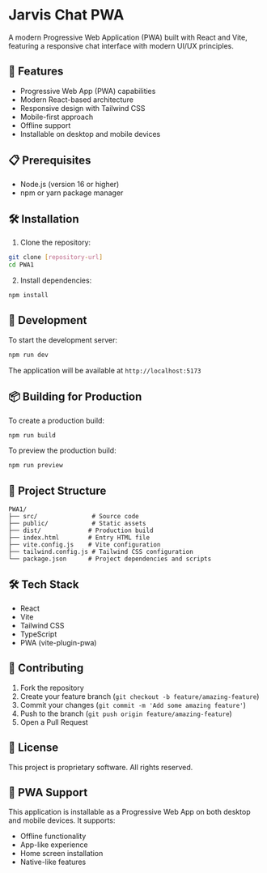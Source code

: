 # Jarvis Chat PWA

A modern Progressive Web Application (PWA) built with React and Vite, featuring a responsive chat interface with modern UI/UX principles.

## 🚀 Features

- Progressive Web App (PWA) capabilities
- Modern React-based architecture
- Responsive design with Tailwind CSS
- Mobile-first approach
- Offline support
- Installable on desktop and mobile devices

## 📋 Prerequisites

- Node.js (version 16 or higher)
- npm or yarn package manager

## 🛠 Installation

1. Clone the repository:
```bash
git clone [repository-url]
cd PWA1
```

2. Install dependencies:
```bash
npm install
```

## 🚀 Development

To start the development server:
```bash
npm run dev
```

The application will be available at `http://localhost:5173`

## 📦 Building for Production

To create a production build:
```bash
npm run build
```

To preview the production build:
```bash
npm run preview
```

## 📁 Project Structure

```
PWA1/
├── src/               # Source code
├── public/            # Static assets
├── dist/             # Production build
├── index.html        # Entry HTML file
├── vite.config.js    # Vite configuration
├── tailwind.config.js # Tailwind CSS configuration
└── package.json      # Project dependencies and scripts
```

## 🛠 Tech Stack

- React
- Vite
- Tailwind CSS
- TypeScript
- PWA (vite-plugin-pwa)

## 🤝 Contributing

1. Fork the repository
2. Create your feature branch (`git checkout -b feature/amazing-feature`)
3. Commit your changes (`git commit -m 'Add some amazing feature'`)
4. Push to the branch (`git push origin feature/amazing-feature`)
5. Open a Pull Request

## 📄 License

This project is proprietary software. All rights reserved.

## 📱 PWA Support

This application is installable as a Progressive Web App on both desktop and mobile devices. It supports:
- Offline functionality
- App-like experience
- Home screen installation
- Native-like features
